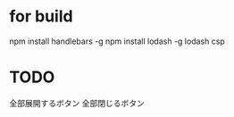 
# for build
npm install handlebars -g
npm install lodash -g
lodash csp


# TODO

全部展開するボタン
全部閉じるボタン

